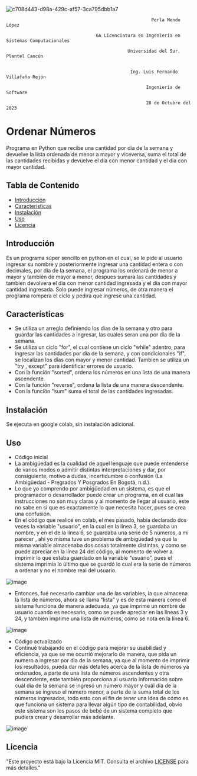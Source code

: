 ![c708d443-d98a-429c-af57-3ca795dbb1a7](https://github.com/Bellezatabaskena/Simulacion/assets/114634159/515cb40b-872f-47a5-824d-b2597bf7e7c9)


                                                       

                                                           Perla Mendo López

                                      6A Licenciatura en Ingeniería en Sistemas Computacionales
                                 
                                                  Universidad del Sur, Plantel Cancún

                                      
                                                   Ing. Luis Fernando Villafaña Rejón
                                                  
                                                         Ingeniería de Software
                                              
                                                         28 de Octubre del 2023
# Ordenar Números

Programa en Python que recibe una cantidad por dia de la semana y devuelve la lista ordenada de menor a mayor y viceversa, suma el total de las cantidades recibidas y devuelve el dia con menor cantidad y el dia con mayor cantidad.

## Tabla de Contenido

- [Introducción](#introducción)
- [Características](#características)
- [Instalación](#instalación)
- [Uso](#uso)
- [Licencia](#licencia)

## Introducción

Es un programa súper sencillo en python en el cual, se le pide al usuario ingresar su nombre y posteriormente ingresar una cantidad entera o con decimales, por dia de la semana, el programa los ordenará de menor a mayor y también de mayor a menor, despues sumara las cantidades y tambien devolvera el dia con menor cantidad ingresada y el dia con mayor cantidad ingresada. Solo puede ingresar números, de otra manera el programa rompera el ciclo y pedira que ingrese una cantidad.

## Características
*  Se utiliza un arreglo definiendo los dias de la semana y otro para guardar las cantidades a ingresar, las cuales seran una por dia de la semana.
*  Se utiliza un ciclo "for", el cual contiene un ciclo "while" adentro, para ingresar las cantidades por día de la semana, y con condicionales "if", se localizan los días con mayor y menor cantidad. Tambien se utiliza un 
   "try , except" para identificar errores de usuario.
*  Con la función "sorted", ordena los números en una lista de una manera ascendente.
*  Con la función "reverse", ordena la lista de una manera descendente.
*  Con la función "sum" suma el total de las cantidades ingresadas.
  
## Instalación

Se ejecuta en google colab, sin instalación adicional.

## Uso
* Código inicial
* La ambigüedad es la cualidad de aquel lenguaje que puede entenderse de varios modos o admitir distintas interpretaciones y dar, por consiguiente, motivo a dudas, incertidumbre o confusión (La Ambigüedad - Pregrados Y Posgrados En Bogotá, n.d.).
* Lo que yo comprendo por ambigüedad en un sistema, es que el programador o desarrollador puede crear un programa, en el cual las instrucciones no son muy claras y al momento de llegar al usuario, este no sabe en si que es exactamente lo que necesita hacer, pues se crea una confusión.
* En el código que realicé en colab, el mes pasado, había declarado dos veces la variable "usuario", en la cual en la línea 3, se guardaba un nombre, y en el de la línea 6, se guardaba una serie de 5 números, a mi parecer , ahi yo misma tuve un problema de ambigüedad ya que la misma variable almacenaba dos cosas totalmente distintas, y como se puede apreciar en la línea 24 del código, al momento de volver a imprimir lo que estaba guardado en la variable “usuario”, pues el sistema imprimía lo último que se guardó lo cual era la serie de números a ordenar y no el nombre real del usuario.

![image](https://github.com/Bellezatabaskena/IngSoftware/assets/114634159/d3f021bd-c4c7-4df0-8619-e6b40abf6454)

* Entonces, fué necesario cambiar una de las variables, la que almacena la lista de números, ahora se llama “lista” y es de esta manera como el sistema funciona de manera adecuada, ya que imprime un nombre de usuario cuando es necesario, como se puede apreciar en las líneas 3 y 24, y también imprime una lista de números, como se nota en la línea 6.
  
![image](https://github.com/Bellezatabaskena/IngSoftware/assets/114634159/cf34aef9-384e-4943-9d28-b348faa2e79c)

* Código actualizado
* Continué trabajando en el código para mejorar su usabilidad y eficiencia, ya que se me ocurrió mejorarlo de manera, que pida un numero a ingresar por dia de la semana, ya que al momento de imprimir los resultados, pueda dar más detalles acerca de la lista de números ya ordenados, a parte de una lista de números ascendentes y otra descendente, este también proporciona al usuario información sobre cuál dia de la semana se ingresó un número mayor y cuál dia de la semana se ingreso el número menor, a parte de la suma total de los números ingresados, todo esto con el fin de tener una idea de cómo es que funciona un sistema para llevar algún tipo de contabilidad, obvio este sistema son los pasos de bebé de un sistema completo que  pudiera crear y desarrollar más adelante.
  
![image](https://github.com/Bellezatabaskena/IngSoftware/assets/114634159/818a4b90-4294-44c3-89f9-9834111373a9)

## Licencia

"Este proyecto está bajo la Licencia MIT. Consulta el archivo [LICENSE](LICENSE) para más detalles."
